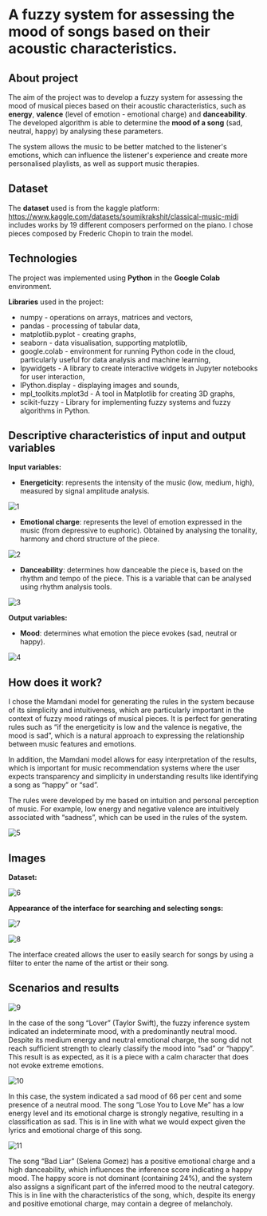 # A fuzzy system for assessing the mood of songs based on their acoustic characteristics.

## About project
The aim of the project was to develop a fuzzy system for assessing the mood of musical pieces based on their acoustic characteristics, 
such as **energy**, **valence** (level of emotion - emotional charge) and **danceability**. The developed algorithm is able to determine 
the **mood of a song** (sad, neutral, happy) by analysing these parameters.

The system allows the music to be better matched to the listener's emotions, which can influence the listener's experience and create more 
personalised playlists, as well as support music therapies.

## Dataset
The **dataset** used is from the kaggle platform:
https://www.kaggle.com/datasets/soumikrakshit/classical-music-midi includes works by 19 different composers performed on the piano. 
I chose pieces composed by Frederic Chopin to train the model.

## Technologies
The project was implemented using **Python** in the **Google Colab** environment.

**Libraries** used in the project:
- numpy - operations on arrays, matrices and vectors,
- pandas - processing of tabular data,
- matplotlib.pyplot - creating graphs,
- seaborn - data visualisation, supporting matplotlib,
- google.colab - environment for running Python code in the cloud, particularly useful for data analysis and machine learning,
- Ipywidgets - A library to create interactive widgets in Jupyter notebooks for user interaction,
- IPython.display - displaying images and sounds,
- mpl_toolkits.mplot3d - A tool in Matplotlib for creating 3D graphs,
- scikit-fuzzy - Library for implementing fuzzy systems and fuzzy algorithms in Python.

## Descriptive characteristics of input and output variables
**Input variables:**
- **Energeticity**: represents the intensity of the music (low, medium, high), measured by signal amplitude analysis.

![1](./images/energetic_character_of_the_song.jpg)

- **Emotional charge**: represents the level of emotion expressed in the music (from depressive to euphoric). Obtained by analysing the tonality, harmony and chord structure of the piece.

![2](./images/emotional_quality_of_the_song.jpg)

- **Danceability**: determines how danceable the piece is, based on the rhythm and tempo of the piece. This is a variable that can be analysed using rhythm analysis tools.

![3](./images/level_of_danceability_of_the_song.jpg)

**Output variables:**
- **Mood**: determines what emotion the piece evokes (sad, neutral or happy).

![4](./images/mood_of_the_song.jpg)


## How does it work?

I chose the Mamdani model for generating the rules in the system because of its simplicity and intuitiveness, which are particularly important 
in the context of fuzzy mood ratings of musical pieces. It is perfect for generating rules such as “if the energeticity is low and the valence 
is negative, the mood is sad”, which is a natural approach to expressing the relationship between music features and emotions.

In addition, the Mamdani model allows for easy interpretation of the results, which is important for music recommendation systems where the user 
expects transparency and simplicity in understanding results like identifying a song as “happy” or “sad”.

The rules were developed by me based on intuition and personal perception of music. For example, low energy and negative valence are intuitively 
associated with “sadness”, which can be used in the rules of the system.

![5](./images/define_rules.jpg)

## Images
**Dataset:**

![6](./images/dataset.jpg)

**Appearance of the interface for searching and selecting songs:**

![7](./images/interface.jpg)

![8](./images/interface_with_filter.jpg)

The interface created allows the user to easily search for songs by using a filter to enter the name of the artist or their song.

## Scenarios and results

![9](./images/lover.jpg)

In the case of the song “Lover” (Taylor Swift), the fuzzy inference system indicated an indeterminate mood, with a predominantly neutral mood. 
Despite its medium energy and neutral emotional charge, the song did not reach sufficient strength to clearly classify the mood into “sad” or “happy”. 
This result is as expected, as it is a piece with a calm character that does not evoke extreme emotions.

![10](./images/lose_you_to_love_me.jpg)

In this case, the system indicated a sad mood of 66 per cent and some presence of a neutral mood. The song “Lose You to Love Me” has a low energy level 
and its emotional charge is strongly negative, resulting in a classification as sad. This is in line with what we would expect given the lyrics and emotional 
charge of this song.

![11](./images/bad_liar.jpg)

The song “Bad Liar” (Selena Gomez) has a positive emotional charge and a high danceability, which influences the inference score indicating a happy mood. 
The happy score is not dominant (containing 24%), and the system also assigns a significant part of the inferred mood to the neutral category. This is
in line with the characteristics of the song, which, despite its energy and positive emotional charge, may contain a degree of melancholy.
